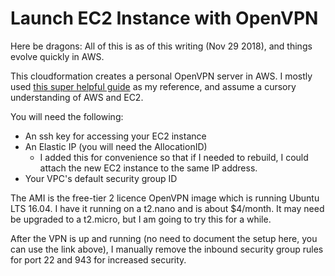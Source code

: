 Launch EC2 Instance with OpenVPN
================================

Here be dragons: All of this is as of this writing (Nov 29 2018), and things evolve quickly in AWS.

This cloudformation creates a personal OpenVPN server in AWS.  I mostly used [this super helpful guide](https://medium.com/@tatianaensslin/how-to-create-a-free-personal-vpn-in-the-cloud-using-ec2-openvpn-626c40e96dab) as my reference, and assume a cursory understanding of AWS and EC2.

You will need the following:

* An ssh key for accessing your EC2 instance
* An Elastic IP (you will need the AllocationID)
    - I added this for convenience so that if I needed to rebuild, I could attach the new EC2 instance to the same IP address.
* Your VPC's default security group ID

The AMI is the free-tier 2 licence OpenVPN image which is running Ubuntu LTS 16.04.  I have it running on a t2.nano and is about $4/month. It may need be upgraded to a t2.micro, but I am going to try this for a while.

After the VPN is up and running (no need to document the setup here, you can use the link above), I manually remove the inbound security group rules for port 22 and 943 for increased security.
